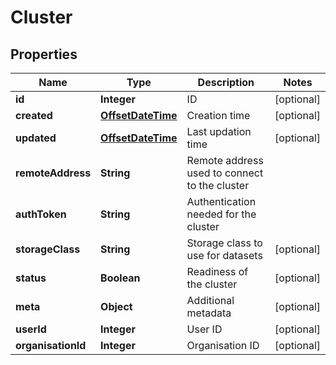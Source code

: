 
# Cluster

## Properties
Name | Type | Description | Notes
------------ | ------------- | ------------- | -------------
**id** | **Integer** | ID |  [optional]
**created** | [**OffsetDateTime**](OffsetDateTime.md) | Creation time |  [optional]
**updated** | [**OffsetDateTime**](OffsetDateTime.md) | Last updation time |  [optional]
**remoteAddress** | **String** | Remote address used to connect to the cluster | 
**authToken** | **String** | Authentication needed for the cluster | 
**storageClass** | **String** | Storage class to use for datasets |  [optional]
**status** | **Boolean** | Readiness of the cluster |  [optional]
**meta** | **Object** | Additional metadata |  [optional]
**userId** | **Integer** | User ID |  [optional]
**organisationId** | **Integer** | Organisation ID |  [optional]



